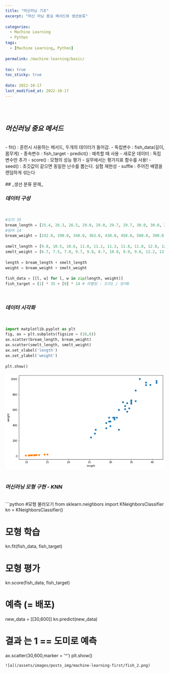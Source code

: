 ```yaml
---
title: "머신러닝 기초"
excerpt: "머신 러닝 중요 메서드와 생선분류"

categories:
  - Machine Learning
  - Python
tags:
  - [Machine Learning, Python]

permalink: /machine-learning/basic/

toc: true
toc_sticky: true

date: 2022-10-17
last_modified_at: 2022-10-17
---
```

<br/><br/>
## _머신러닝 중요 메서드_
<br/>
- fit() : 훈련시 사용하는 메서드, 두개의 데이터가 들어감.
    - 독립변수 : fish_data(길이, 몸무게)
    - 종속변수 : fish_target
- predict() : 예측할 때 사용
    - 새로운 데이터 : 독립변수만 추가
- score() : 모형의 성능 평가
    - 실무에서는 평가지표 함수를 사용!
- seed() : 초깃값이 같으면 동일한 난수를 뽑는다. 실험 재현성
- suffle : 주어진 배열을 랜덤하게 섞는다
<br/><br/>
## _생선 분류 문제_
<br/>


### _데이터 구성_
<br/>


```python
#도미 35
bream_length = [25.4, 26.3, 26.5, 29.0, 29.0, 29.7, 29.7, 30.0, 30.0, 30.7, 31.0, 31.0, 31.5, 32.0, 32.0, 32.0, 33.0, 33.0, 33.5, 33.5, 34.0, 34.0, 34.5, 35.0, 35.0, 35.0, 35.0, 36.0, 36.0, 37.0, 38.5, 38.5, 39.5, 41.0, 41.0]
#빙어 14
bream_weight = [242.0, 290.0, 340.0, 363.0, 430.0, 450.0, 500.0, 390.0, 450.0, 500.0, 475.0, 500.0, 500.0, 340.0, 600.0, 600.0, 700.0, 700.0, 610.0, 650.0, 575.0, 685.0, 620.0, 680.0, 700.0, 725.0, 720.0, 714.0, 850.0, 1000.0, 920.0, 955.0, 925.0, 975.0, 950.0]

smelt_length = [9.8, 10.5, 10.6, 11.0, 11.2, 11.3, 11.8, 11.8, 12.0, 12.2, 12.4, 13.0, 14.3, 15.0]
smelt_weight = [6.7, 7.5, 7.0, 9.7, 9.8, 8.7, 10.0, 9.9, 9.8, 12.2, 13.4, 12.2, 19.7, 19.9]

length = bream_length + smelt_length
weight = bream_weight + smelt_weight

fish_data = [[l, w] for l, w in zip(length, weight)]
fish_target = [1] * 35 + [0] * 14 # 라벨링 : 도미1 / 빙어0
```
<br/>


### _데이터 시각화_
<br/>

```python
import matplotlib.pyplot as plt
fig, ax = plt.subplots(figsize = (10,6))
ax.scatter(bream_length, bream_weight)
ax.scatter(smelt_length, smelt_weight)
ax.set_xlabel('length')
ax.set_ylabel('weight')

plt.show()
```
![a](/assets/images/posts_img/machine-learning-first/fish_1.png)
<br/><br/>
### _머신러닝 모형 구현 - KNN_
<br/>
```python
#모형 불러오기
from sklearn.neighbors import KNeighborsClassifier
kn = KNeighborsClassifier()

# 모형 학습
kn.fit(fish_data, fish_target)

# 모형 평가
kn.score(fish_data, fish_target)

# 예측 (= 배포)
new_data = [[30,600]]
kn.predict(new_data)
# 결과 는 1 == 도미로 예측

ax.scatter(30,600,marker = '^')
plt.show()
```
![a](/assets/images/posts_img/machine-learning-first/fish_2.png)
